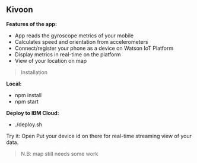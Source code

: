 ## Kivoon

**Features of the app:**
- App reads the gyroscope metrics of your mobile
- Calculates speed and orientation from accelerometers
- Connect/register your phone as a device on Watson IoT Platform
- Display metrics in real-time on the platform
- View of your location on map

> Installation

**Local:**
- npm install
- npm start

**Deploy to IBM Cloud:**
- ./deploy.sh

Try it: [](http://kivoon.mybluemix.net)
Open [](https://quickstart.internetofthings.ibmcloud.com/#/)
Put your device id on there for real-time streaming view of your data.



> N.B: map still needs some work
